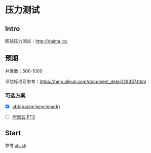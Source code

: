 # 压力测试

## Intro

网站压力测试 - http://daima.icu

## 预期

并发数：500-1000

评估标准可参考：https://help.aliyun.com/document_detail/29337.html

### 可选方案

- [x] [ab(apache benchmark)](http://httpd.apache.org/docs/2.4/programs/ab.html)

- [ ] [阿里云 PTS](https://help.aliyun.com/document_detail/95647.htm)

## Start

参考 [`ab.sh`](./ab.sh)
